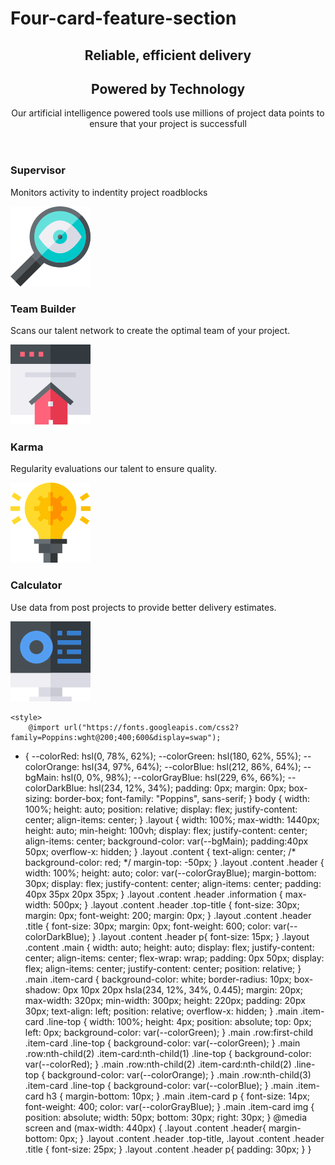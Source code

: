 # Four-card-feature-section

<!DOCTYPE html>
<html lang="en">

<head>
    <meta charset="UTF-8">
    <meta name="viewport" content="width=device-width, initial-scale=1">
    <title>Four Card Feature Section</title>
</head>

<body>
    <div class="layout">
        <div class="content">
            <header class="header">
                <div class="information">
                    <h2 class="top-title">Reliable, efficient delivery</h2>
                    <h2 class="title">Powered by Technology</h2>
                    <p>
                        Our artificial intelligence powered tools use millions of project data points to ensure that
                        your
                        project is successfull
                    </p>
                </div>
            </header>
            <div class="main">
                <div class="row">
                    <article class="item-card">
                        <span class="line-top"></span>
                        <h3>Supervisor</h3>
                        <p>Monitors activity to indentity project roadblocks</p>
                        <img src="icon-supervisor.svg" alt="supervisor">
                    </article>
                </div>
                <div class="row">
                    <article class="item-card">
                        <span class="line-top"></span>
                        <h3>Team Builder</h3>
                        <p>Scans our talent network to create the optimal team of your project.</p>
                        <img src="icon-team-builder.svg" alt="Team builder">
                    </article>
                    <article class="item-card">
                        <span class="line-top"></span>
                        <h3>Karma</h3>
                        <p>Regularity evaluations our talent to ensure quality.</p>
                        <img src="icon-karma.svg" alt="karma">
                    </article>
                </div>
                <div class="row">
                    <article class="item-card">
                        <span class="line-top"></span>
                        <h3>Calculator</h3>
                        <p>Use data from post projects to provide better delivery estimates.</p>
                        <img src="icon-calculator.svg" alt="Calculator">
                    </article>
                </div>
            </div>
        </div>
    </div>

    <style>
        @import url("https://fonts.googleapis.com/css2?family=Poppins:wght@200;400;600&display=swap");
* {
  --colorRed: hsl(0, 78%, 62%);
  --colorGreen: hsl(180, 62%, 55%);
  --colorOrange: hsl(34, 97%, 64%);
  --colorBlue: hsl(212, 86%, 64%);
  --bgMain: hsl(0, 0%, 98%);
  --colorGrayBlue: hsl(229, 6%, 66%);
  --colorDarkBlue: hsl(234, 12%, 34%);
  padding: 0px;
  margin: 0px;
  box-sizing: border-box;
  font-family: "Poppins", sans-serif;
}
body {
  width: 100%;
  height: auto;
  position: relative;
  display: flex;
  justify-content: center;
  align-items: center;
}
.layout {
  width: 100%;
  max-width: 1440px;
  height: auto;
  min-height: 100vh;
  display: flex;
  justify-content: center;
  align-items: center;
  background-color: var(--bgMain);
  padding:40px 50px;
  overflow-x: hidden;
}
.layout .content {
  text-align: center;
  /* background-color: red; */
  margin-top: -50px;
}
.layout .content .header {
  width: 100%;
  height: auto;
  color: var(--colorGrayBlue);
  margin-bottom: 30px;
  display: flex;
  justify-content: center;
  align-items: center;
  padding: 40px 35px 20px 35px;
}
.layout .content .header .information {
  max-width: 500px;
}
.layout .content .header .top-title {
  font-size: 30px;
  margin: 0px;
  font-weight: 200;
  margin: 0px;
}
.layout .content .header .title {
  font-size: 30px;
  margin: 0px;
  font-weight: 600;
  color: var(--colorDarkBlue);
}
.layout .content .header p{
    font-size: 15px;
}
.layout .content .main {
  width: auto;
  height: auto;
  display: flex;
  justify-content: center;
  align-items: center;
  flex-wrap: wrap;
  padding: 0px 50px;
  display: flex;
  align-items: center;
  justify-content: center;
  position: relative;
}
.main .item-card {
  background-color: white;
  border-radius: 10px;
  box-shadow: 0px 10px 20px hsla(234, 12%, 34%, 0.445);
  margin: 20px;
  max-width: 320px;
  min-width: 300px;
  height: 220px;
  padding: 20px 30px;
  text-align: left;
  position: relative;
  overflow-x: hidden;
}
.main .item-card .line-top {
  width: 100%;
  height: 4px;
  position: absolute;
  top: 0px;
  left: 0px;
  background-color: var(--colorGreen);
}
.main .row:first-child .item-card .line-top {
  background-color: var(--colorGreen);
}
.main .row:nth-child(2) .item-card:nth-child(1) .line-top {
  background-color: var(--colorRed);
}
.main .row:nth-child(2) .item-card:nth-child(2) .line-top {
  background-color: var(--colorOrange);
}
.main .row:nth-child(3) .item-card .line-top {
  background-color: var(--colorBlue);
}
.main .item-card h3 {
  margin-bottom: 10px;
}
.main .item-card p {
  font-size: 14px;
  font-weight: 400;
  color: var(--colorGrayBlue);
}
.main .item-card img {
  position: absolute;
  width: 50px;
  bottom: 30px;
  right: 30px;
}
@media screen and (max-width: 440px) {
    .layout .content .header{
        margin-bottom: 0px;
    }
  .layout .content .header .top-title,
  .layout .content .header .title {
      font-size: 25px;
  }
  .layout .content .header p{
      padding: 30px;
  }
}

    </style>
</body>
</html>
